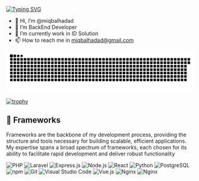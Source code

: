 [![Typing SVG](https://readme-typing-svg.herokuapp.com?font=Jetbrains&pause=1000&color=33FF33&center=false&width=435&lines=I'm+Iqbal+Hadad;This+is..;My+Github)](https://git.io/typing-svg)
- 👋 Hi, I’m @miqbalhadad
- 👀 I’m BackEnd Developer
- 🌱 I’m currently work in ID Solution
- 📫 How to reach me in miqbalhadad@gmail.com
<!---- 💞️ My Portofolio on my https://bukitmutiaratech.com --->

<!---
miqbalhadad is a ✨ special ✨ repository because its `README.md` (this file) appears on your GitHub profile.
You can click the Preview link to take a look at your changes.
--->


<picture>
  <source media="(prefers-color-scheme: dark)" srcset="https://github.com/miqbalhadad/miqbalhadad/blob/output/github-contribution-grid-snake-dark.svg?">
  <source media="(prefers-color-scheme: light)" srcset="https://github.com/miqbalhadad/miqbalhadad/blob/output/github-contribution-grid-snake-dark.svg?">
  <img alt="github contribution grid snake animation" src="https://github.com/miqbalhadad/miqbalhadad/blob/output/github-contribution-grid-snake.svg?">
</picture>

[![trophy](https://github-profile-trophy.vercel.app/?username=miqbalhadad&rank=-A,-A)](https://github.com/miqbalhadad)
<h2 align="left" class="section-heading">🔧 Frameworks</h2>
<p>Frameworks are the backbone of my development process, providing the structure and tools necessary for building scalable, efficient applications. My expertise spans a broad spectrum of frameworks, each chosen for its ability to facilitate rapid development and deliver robust functionality</p>
  <img src="https://img.shields.io/badge/PHP-777BB4?style=for-the-badge&logo=php&logoColor=white" alt="PHP"/>
  <img src="https://img.shields.io/badge/Laravel-FF2D20?style=for-the-badge&logo=laravel&logoColor=white" alt="Laravel"/>
  <img src="https://img.shields.io/badge/Express.js-339933?style=for-the-badge&logo=nodedotjs&logoColor=white" alt="Express.js"/>
  <img src="https://img.shields.io/badge/Node.js-339933?style=for-the-badge&logo=nodedotjs&logoColor=white" alt="Node.js"/>
  <img src="https://img.shields.io/badge/React-20232A?style=for-the-badge&logo=react&logoColor=61DAFB" alt="React"/>
  <img src="https://img.shields.io/badge/Python-3776AB?style=for-the-badge&logo=python&logoColor=white" alt="Python"/>
  <img src="https://img.shields.io/badge/PostgreSQL-4169E1?style=for-the-badge&logo=postgresql&logoColor=white" alt="PostgreSQL"/>
  <img src="https://img.shields.io/badge/npm-CB3837?style=for-the-badge&logo=npm&logoColor=white" alt="npm"/>
  <img src="https://img.shields.io/badge/Git-F05032?style=for-the-badge&logo=git&logoColor=white" alt="Git"/>
  <img src="https://img.shields.io/badge/Visual%20Studio%20Code-007ACC?style=for-the-badge&logo=visualstudiocode&logoColor=white" alt="Visual Studio Code"/>
  <img src="https://img.shields.io/badge/Vue.js-4FC08D?style=for-the-badge&logo=vuedotjs&logoColor=white" alt="Vue.js"/>
  <img src="https://img.shields.io/badge/Nginx-009639?style=for-the-badge&logo=nginx&logoColor=white" alt="Nginx"/>
  <img src="https://img.shields.io/badge/.Net-009639?style=for-the-badge&logo=dotnet&logoColor=white" alt="Nginx"/>
</div>
